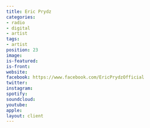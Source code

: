 ```yaml
---
title: Eric Prydz
categories:
- radio
- digital
- artist
tags:
- artist
position: 23
image: 
is-featured: 
is-front: 
website: 
facebook: https://www.facebook.com/EricPrydzOfficial
twitter: 
instagram: 
spotify: 
soundcloud: 
youtube: 
apple: 
layout: client
---
```


